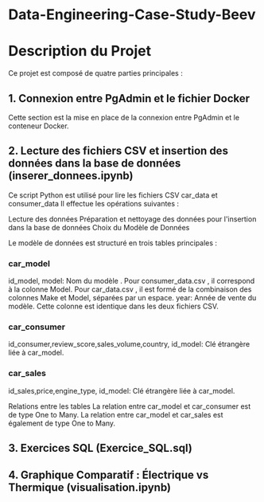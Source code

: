 # Data-Engineering-Case-Study-Beev

# Description du Projet

Ce projet est composé de quatre parties principales :

## 1. Connexion entre PgAdmin et le fichier Docker
Cette section est  la mise en place de la connexion entre PgAdmin et le conteneur Docker.

## 2.  Lecture des fichiers CSV et insertion des données dans la base de données (inserer_donnees.ipynb)
Ce script Python est utilisé pour lire les fichiers CSV car_data et consumer_data Il effectue les opérations suivantes :

Lecture des données
Préparation et nettoyage des données pour l'insertion dans la base de données
Choix du Modèle de Données

Le modèle de données est structuré en trois tables principales :

### car_model
id_model,
model: Nom du modèle . Pour consumer_data.csv , il correspond à la colonne Model. Pour car_data.csv , il est formé de la combinaison des colonnes Make et Model, séparées par un espace.
year: Année de vente du modèle. Cette colonne est identique dans les deux fichiers CSV.

### car_consumer
id_consumer,review_score,sales_volume,country,
id_model: Clé étrangère liée à car_model.

### car_sales
id_sales,price,engine_type,
id_model: Clé étrangère liée à car_model.

Relations entre les tables
La relation entre car_model et car_consumer est de type One to Many.
La relation entre car_model et car_sales est également de type One to Many.

## 3. Exercices SQL (Exercice_SQL.sql)

## 4. Graphique Comparatif : Électrique vs Thermique (visualisation.ipynb)
